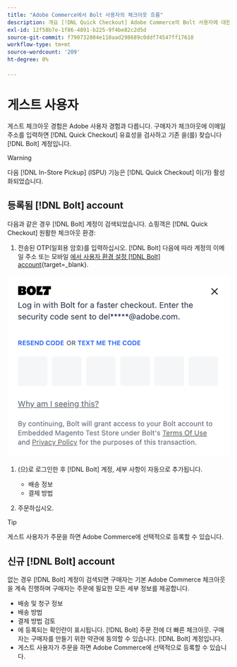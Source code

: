 ```yaml
---
title: "Adobe Commerce에서 Bolt 사용자의 체크아웃 흐름"
description: 개요 [!DNL Quick Checkout] Adobe Commerce의 Bolt 사용자에 대한 흐름.
exl-id: 12f58b7e-1f86-4891-b225-9f4be82c2d5d
source-git-commit: f790732804e110aad298689c0ddf74547ff17618
workflow-type: tm+mt
source-wordcount: '209'
ht-degree: 0%

---
```


# 게스트 사용자

게스트 체크아웃 경험은 Adobe 사용자 경험과 다릅니다. 구매자가 체크아웃에 이메일 주소를 입력하면 [!DNL Quick Checkout] 유효성을 검사하고 기존 을(를) 찾습니다 [!DNL Bolt] 계정입니다.

>[!WARNING]
>
> 다음 [!DNL In-Store Pickup] (ISPU) 기능은 [!DNL Quick Checkout] 이(가) 활성화되었습니다.

## 등록됨 [!DNL Bolt] account

다음과 같은 경우 [!DNL Bolt] 계정이 검색되었습니다. 쇼핑객은 [!DNL Quick Checkout] 원활한 체크아웃 환경:

1. 전송된 OTP(일회용 암호)를 입력하십시오. [!DNL Bolt] 다음에 따라 계정의 이메일 주소 또는 모바일 [에서 사용자 환경 설정 [!DNL Bolt] account](https://help.bolt.com/shoppers/account/account-settings/#how-to-set-preferred-login-method){target=_blank}.

![OTP 팝업](assets/new-logo-otp-email.png)

1. (으)로 로그인한 후 [!DNL Bolt] 계정, 세부 사항이 자동으로 추가됩니다.

   - 배송 정보
   - 결제 방법

1. 주문하십시오.

>[!TIP]
>
> 게스트 사용자가 주문을 하면 Adobe Commerce에 선택적으로 등록할 수 있습니다.

## 신규 [!DNL Bolt] account

없는 경우 [!DNL Bolt] 계정이 검색되면 구매자는 기본 Adobe Commerce 체크아웃을 계속 진행하며 구매자는 주문에 필요한 모든 세부 정보를 제공합니다.

- 배송 및 청구 정보
- 배송 방법
- 결제 방법 검토
- 에 등록되는 확인란이 표시됩니다. [!DNL Bolt] 주문 전에 더 빠른 체크아웃. 구매자는 구매자를 만들기 위한 약관에 동의할 수 있습니다. [!DNL Bolt] 계정입니다.
- 게스트 사용자가 주문을 하면 Adobe Commerce에 선택적으로 등록할 수 있습니다.
